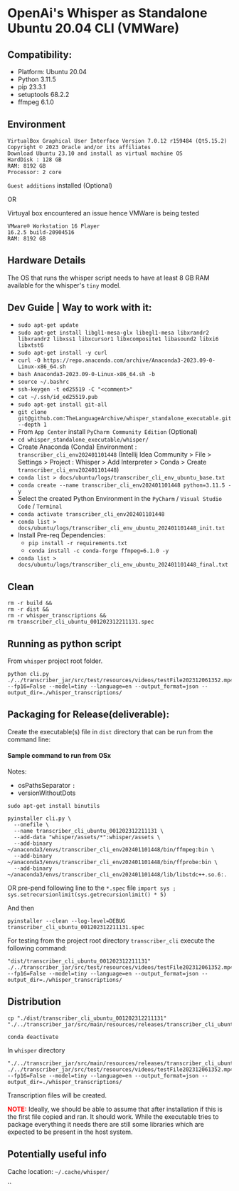 
# OpenAi's Whisper   as   Standalone Ubuntu 20.04 CLI (VMWare)

## Compatibility:
- Platform: Ubuntu 20.04
- Python 3.11.5
- pip 23.3.1
- setuptools 68.2.2
- ffmpeg 6.1.0

## Environment 

```
VirtualBox Graphical User Interface Version 7.0.12 r159484 (Qt5.15.2) Copyright © 2023 Oracle and/or its affiliates
Download Ubuntu 23.10 and install as virtual machine OS
HardDisk : 128 GB
RAM: 8192 GB
Processor: 2 core
```
`Guest additions` installed (Optional)

OR 

Virtuyal box encountered an issue hence VMWare is being tested
```
VMware® Workstation 16 Player
16.2.5 build-20904516
RAM: 8192 GB
```

## Hardware Details

The OS that runs the whisper script needs to have at least 8 GB RAM available for the whisper's `tiny` model.


## Dev Guide | Way to work with it:

- `sudo apt-get update`
- `sudo apt-get install libgl1-mesa-glx libegl1-mesa libxrandr2 libxrandr2 libxss1 libxcursor1 libxcomposite1 libasound2 libxi6 libxtst6`
- `sudo apt-get install -y curl`
- `curl -O https://repo.anaconda.com/archive/Anaconda3-2023.09-0-Linux-x86_64.sh`
- `bash Anaconda3-2023.09-0-Linux-x86_64.sh -b`
- `source ~/.bashrc`
- `ssh-keygen -t ed25519 -C "<comment>"`
- `cat ~/.ssh/id_ed25519.pub`
- `sudo apt-get install git-all`
- `git clone git@github.com:TheLanguageArchive/whisper_standalone_executable.git --depth 1`
- From `App Center` install `PyCharm Community Edition` (Optional)
- `cd whisper_standalone_executable/whisper/`
- Create Anaconda (Conda) Environment : `transcriber_cli_env202401101448` (Intellij Idea Community > File > Settings > Project : Whisper > Add Interpreter > Conda > Create `transcriber_cli_env202401101448`)
- `conda list > docs/ubuntu/logs/transcriber_cli_env_ubuntu_base.txt`
- `conda create --name transcriber_cli_env202401101448 python=3.11.5 -y`
- Select the created Python Environment in the `PyCharm` / `Visual Studio Code` / `Terminal`
- `conda activate transcriber_cli_env202401101448`
- `conda list > docs/ubuntu/logs/transcriber_cli_env_ubuntu_202401101448_init.txt`
- Install Pre-req Dependencies:
  - `pip install -r requirements.txt`
  - `conda install -c conda-forge ffmpeg=6.1.0 -y`
- `conda list > docs/ubuntu/logs/transcriber_cli_env_ubuntu_202401101448_final.txt`


## Clean

```
rm -r build &&
rm -r dist &&
rm -r whisper_transcriptions &&
rm transcriber_cli_ubuntu_001202312211131.spec
```

## Running as python script

From `whisper` project root folder.

```
python cli.py ./../transcriber_jar/src/test/resources/videos/testFile202312061352.mp4 --fp16=False --model=tiny --language=en --output_format=json --output_dir=./whisper_transcriptions/
```

## Packaging for Release(deliverable):

Create the executable(s) file in `dist` directory that can be run from the command line: 

#### Sample command to run from OSx

Notes:
- osPathsSeparator `:`
- versionWithoutDots

```
sudo apt-get install binutils
```

```
pyinstaller cli.py \
  --onefile \
  --name transcriber_cli_ubuntu_001202312211131 \
  --add-data "whisper/assets/*":whisper/assets \
  --add-binary ~/anaconda3/envs/transcriber_cli_env202401101448/bin/ffmpeg:bin \
  --add-binary ~/anaconda3/envs/transcriber_cli_env202401101448/bin/ffprobe:bin \
  --add-binary ~/anaconda3/envs/transcriber_cli_env202401101448/lib/libstdc++.so.6:.
```

OR pre-pend following line to the `*.spec` file `import sys ; sys.setrecursionlimit(sys.getrecursionlimit() * 5)`

And then
```
pyinstaller --clean --log-level=DEBUG transcriber_cli_ubuntu_001202312211131.spec
```

For testing from the project root directory `transcriber_cli` execute the following command:

```
"dist/transcriber_cli_ubuntu_001202312211131" ./../transcriber_jar/src/test/resources/videos/testFile202312061352.mp4 --fp16=False --model=tiny --language=en --output_format=json --output_dir=./whisper_transcriptions/
```

## Distribution

```
cp "./dist/transcriber_cli_ubuntu_001202312211131" "./../transcriber_jar/src/main/resources/releases/transcriber_cli_ubuntu_001202312211131" 
```

```
conda deactivate
```

In `whisper` directory
```
"./../transcriber_jar/src/main/resources/releases/transcriber_cli_ubuntu_001202312211131" ./../transcriber_jar/src/test/resources/videos/testFile202312061352.mp4 --fp16=False --model=tiny --language=en --output_format=json --output_dir=./whisper_transcriptions/
```

Transcription files will be created.

<span style="color:red">**NOTE:**</span> Ideally, we should be able to assume that after installation if this is the first file copied and ran. It should work. While the executable tries to package everything it needs there are still some libraries which are expected to be present in the host system.

## Potentially useful info

Cache location: `~/.cache/whisper/`

``